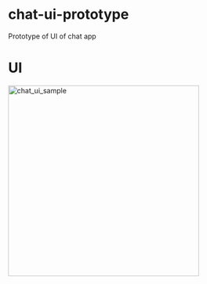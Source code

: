 # chat-ui-prototype
Prototype of UI of chat app

# UI
<img width="389" alt="chat_ui_sample" src="https://github.com/tez3998/chat-ui-prototype/assets/90051826/24239ad3-a1f3-4a62-b30b-6a077b364a3e">
